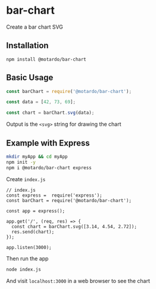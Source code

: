 # bar-chart
Create a bar chart SVG

## Installation
`npm install @motardo/bar-chart`

## Basic Usage
```js
const barChart = require('@motardo/bar-chart');

const data = [42, 73, 69];

const chart = barChart.svg(data);
```
Output is the `<svg>` string for drawing the chart

## Example with Express
```sh
mkdir myApp && cd myApp
npm init -y
npm i @motardo/bar-chart express
```
Create `index.js`
```
// index.js
const express =  require('express');
const barChart = require('@motardo/bar-chart');

const app = express();

app.get('/', (req, res) => {
  const chart = barChart.svg([3.14, 4.54, 2.72]);
  res.send(chart);
});

app.listen(3000);
```
Then run the app
```sh
node index.js
```
And visit `localhost:3000` in a web browser to see the chart
